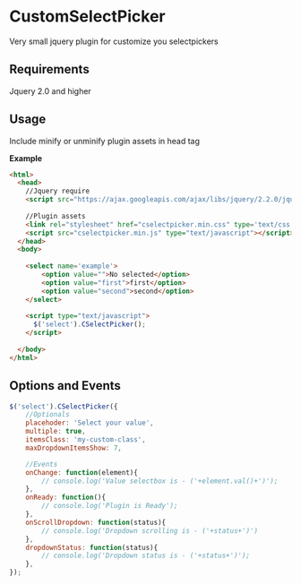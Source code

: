 # CustomSelectPicker
Very small jquery plugin for customize you selectpickers

Requirements 
------------

Jquery 2.0 and higher


Usage
------------
Include minify or unminify plugin assets in head tag

**Example**
```HTML
<html>
  <head>
    //Jquery require
    <script src="https://ajax.googleapis.com/ajax/libs/jquery/2.2.0/jquery.min.js"></script>
    
    //Plugin assets
    <link rel="stylesheet" href="cselectpicker.min.css" type='text/css'/>
    <script src="cselectpicker.min.js" type="text/javascript"></script>
  </head>
  <body>
  
    <select name='example'>
  		<option value="">No selected</option>
  		<option value="first">first</option>
  		<option value="second">second</option>
  	</select>
		
  	<script type="text/javascript">
  	  $('select').CSelectPicker();
  	</script>
		
  </body>
</html>
```

Options and Events
------------
```JavaScript
$('select').CSelectPicker({
	//Optionals
	placehoder: 'Select your value',
	multiple: true,
	itemsClass: 'my-custom-class',
	maxDropdownItemsShow: 7,

	//Events  
	onChange: function(element){
		// console.log('Value selectbox is - ('+element.val()+')');
	},
	onReady: function(){
		// console.log('Plugin is Ready');
	},
	onScrollDropdown: function(status){
		// console.log('Dropdown scrolling is - ('+status+')')
	},
	dropdownStatus: function(status){
		// console.log('Dropdown status is - ('+status+')');
	},
});

```


